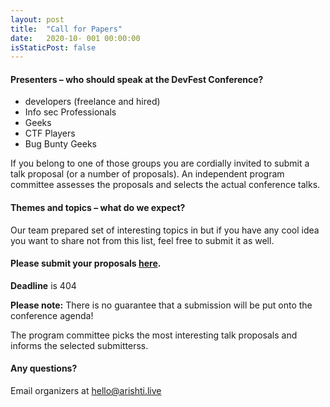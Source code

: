 ```yaml
---
layout: post
title:  "Call for Papers"
date:   2020-10- 001 00:00:00
isStaticPost: false
---
```


#### Presenters – who should speak at the DevFest Conference?

* developers (freelance and hired)
* Info sec Professionals 
* Geeks 
* CTF Players 
* Bug Bunty Geeks

If you belong to one of those groups you are cordially invited to submit a talk proposal (or a number of proposals). An independent program committee assesses the proposals and selects the actual conference talks.<br/>

#### Themes and topics – what do we expect?
Our team prepared set of interesting topics in but if you have any cool idea you want to share not from this list, feel free to submit it as well.


#### Please submit your proposals [here](#).
__Deadline__ is 404

__Please note:__ There is no guarantee that a submission will be put onto the conference agenda!<br/>

The program committee picks the most interesting talk proposals and informs the selected submitterss.<br/>

#### Any questions? 
Email organizers at [hello@arishti.live](mailto:hello@arishti.live)
